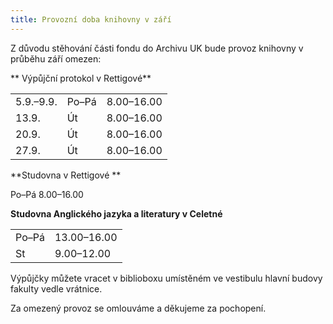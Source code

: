 ```yaml
---
title: Provozní doba knihovny v září
---
```


Z důvodu stěhování části fondu do Archivu UK bude provoz knihovny v průběhu září omezen:

** Výpůjční protokol v Rettigové**   

<table>
<tr><td> 5.9.–9.9.</td><td>Po–Pá</td><td>8.00–16.00</td></tr>
<tr><td>13.9.  </td><td>Út</td><td>8.00–16.00</td></tr>
<tr><td>20.9. </td><td>Út</td><td>8.00–16.00</td></tr>
<tr><td>27.9. </td><td>Út</td><td>8.00–16.00</td></tr>
</table>

 

**Studovna v Rettigové ** 

 Po–Pá   8.00–16.00  

 

**Studovna Anglického jazyka a literatury v Celetné** 

<table>
<tr><td>Po–Pá</td><td>13.00–16.00</td></tr>

<tr><td>St</td><td>9.00–12.00 </td></tr>
</table>

Výpůjčky můžete vracet v biblioboxu umístěném ve vestibulu hlavní budovy fakulty vedle vrátnice.

Za omezený provoz se omlouváme a děkujeme za pochopení.
